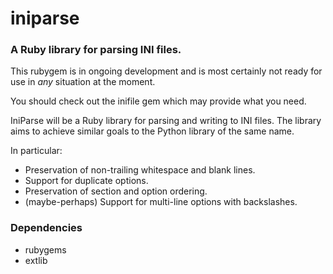 # iniparse
### A Ruby library for parsing INI files.

This rubygem is in ongoing development and is most certainly not ready for use
in _any_ situation at the moment.

You should check out the inifile gem which may provide what you need.

IniParse will be a Ruby library for parsing and writing to INI files. The
library aims to achieve similar goals to the Python library of the same name.

In particular:

* Preservation of non-trailing whitespace and blank lines.
* Support for duplicate options.
* Preservation of section and option ordering.
* (maybe-perhaps) Support for multi-line options with backslashes.

### Dependencies

* rubygems
* extlib
